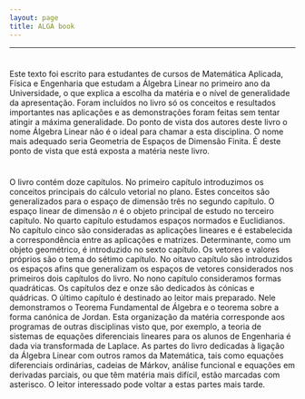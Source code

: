 ```yaml
---
layout: page
title: ALGA book
---
```


---

<p style="margin-bottom:1cm;"></p>

Este texto foi escrito para estudantes de cursos de Matemática Aplicada, Física e Engenharia que estudam a Álgebra Linear no primeiro ano da Universidade, o que explica a escolha da matéria e o nível de generalidade da apresentação. Foram incluídos no livro só os conceitos e resultados importantes nas aplicações e as demonstrações foram feitas sem tentar atingir a máxima generalidade. Do ponto de vista dos autores deste livro o nome Álgebra Linear não é o ideal para chamar a esta disciplina. O nome mais adequado seria Geometria de Espaços de Dimensão Finita. É deste ponto de vista que está exposta a matéria neste livro.

<p style="margin-bottom:1cm;"></p>

O livro contém doze capítulos. No primeiro capítulo introduzimos os conceitos principais do cálculo vetorial no plano. Estes conceitos são generalizados para o espaço de dimensão três no segundo capítulo. O espaço linear de dimensão _n_ é o objeto principal de estudo no terceiro capítulo. No quarto capítulo estudamos espaços normados e Euclidianos. No capítulo cinco são consideradas as aplicações lineares e é estabelecida a correspondência entre as aplicações e matrizes. Determinante, como um objeto geométrico, é introduzido no sexto capítulo. Os vetores e valores próprios são o tema do sétimo capítulo. No oitavo capítulo são introduzidos os espaços afins que generalizam os espaços de vetores considerados nos primeiros dois capítulos do livro. No nono capítulo consideramos formas quadráticas. Os capítulos dez e onze são dedicados às cónicas e quádricas. O último capítulo é destinado ao leitor mais preparado. Nele demonstramos o Teorema Fundamental de Álgebra e o teorema sobre a forma canónica de Jordan. Esta organização da matéria corresponde aos programas de outras disciplinas visto que, por exemplo, a teoria de sistemas de equações diferenciais lineares para os alunos de Engenharia é dada via transformada de Laplace. As partes do livro dedicadas à ligação da Álgebra Linear com outros ramos da Matemática, tais como equações diferenciais ordinárias, cadeias de Márkov, análise funcional e equações em derivadas parciais, ou que têm matéria mais difícil, estão marcadas com asterisco. O leitor interessado pode voltar a estas partes mais tarde.
